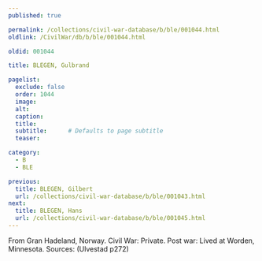 ```yaml
---
published: true

permalink: /collections/civil-war-database/b/ble/001044.html
oldlink: /CivilWar/db/b/ble/001044.html

oldid: 001044

title: BLEGEN, Gulbrand

pagelist:
  exclude: false
  order: 1044
  image: 
  alt:
  caption:
  title:
  subtitle:      # Defaults to page subtitle
  teaser:

category: 
  - B 
  - BLE

previous:
  title: BLEGEN, Gilbert
  url: /collections/civil-war-database/b/ble/001043.html  
next:
  title: BLEGEN, Hans
  url: /collections/civil-war-database/b/ble/001045.html   
---
```

From Gran Hadeland, Norway. Civil War: Private. Post war: Lived at Worden, Minnesota. Sources: (Ulvestad p272)